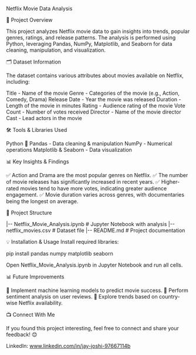 Netflix Movie Data Analysis

📌 Project Overview

This project analyzes Netflix movie data to gain insights into trends, popular genres, ratings, and release patterns. The analysis is performed using Python, leveraging Pandas, NumPy, Matplotlib, and Seaborn for data cleaning, manipulation, and visualization.

🗂 Dataset Information

The dataset contains various attributes about movies available on Netflix, including:

Title - Name of the movie
Genre - Categories of the movie (e.g., Action, Comedy, Drama)
Release Date - Year the movie was released
Duration - Length of the movie in minutes
Rating - Audience rating of the movie
Vote Count - Number of votes received
Director - Name of the movie director
Cast - Lead actors in the movie

🛠️ Tools & Libraries Used

Python 🐍
Pandas - Data cleaning & manipulation
NumPy - Numerical operations
Matplotlib & Seaborn - Data visualization

📊 Key Insights & Findings

✅ Action and Drama are the most popular genres on Netflix.
✅ The number of movie releases has significantly increased in recent years.
✅ Higher-rated movies tend to have more votes, indicating greater audience engagement.
✅ Movie duration varies across genres, with documentaries being the longest on average.

📁 Project Structure

|-- Netflix_Movie_Analysis.ipynb  # Jupyter Notebook with analysis
|-- netflix_movies.csv            # Dataset file
|-- README.md                     # Project documentation

💡 Installation & Usage
Install required libraries:

pip install pandas numpy matplotlib seaborn

Open Netflix_Movie_Analysis.ipynb in Jupyter Notebook and run all cells.

📊 Future Improvements

🌟 Implement machine learning models to predict movie success.
🌟 Perform sentiment analysis on user reviews.
🌟 Explore trends based on country-wise Netflix availability.

📺 Connect With Me

If you found this project interesting, feel free to connect and share your feedback! 😊

LinkedIn: www.linkedin.com/in/jay-joshi-97667114b
